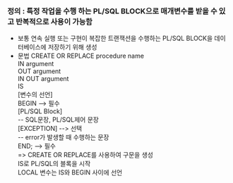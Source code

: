 ### 정의 : 특정 작업을 수행 하는 PL/SQL BLOCK으로 매개변수를 받을 수 있고 반복적으로 사용이 가능함   
 - 보통 연속 실행 또는 구현이 복잡한 트랜잭션을 수행하는 PL/SQL BLOCK을 데이터베이스에 저장하기 위해 생성
 - 문법
CREATE OR REPLACE procedure name   
   IN argument    
   OUT argument    
   IN OUT argument    
IS    
   [변수의 선언]   
BEGIN  --> 필수    
   [PL/SQL Block]   
   -- SQL문장, PL/SQL제어 문장    
   [EXCEPTION]  --> 선택  
   -- error가 발생할 때 수행하는 문장   
END;  --> 필수    
=> CREATE OR REPLACE를 사용하여 구문을 생성   
   IS로 PL/SQL의 블록을 시작   
   LOCAL 변수는 IS와 BEGIN 사이에 선언   